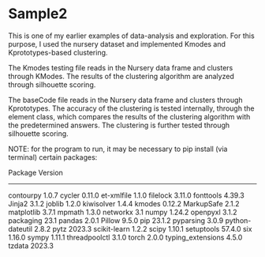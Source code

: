 # Sample2

This is one of my earlier examples of data-analysis and exploration. For this purpose, I used the nursery dataset and implemented Kmodes and Kprototypes-based clustering.

The Kmodes testing file reads in the Nursery data frame and clusters through KModes. The results of the clustering algorithm are analyzed through silhouette scoring.

The baseCode file reads in the Nursery data frame and clusters through Kprototypes. The accuracy of the clustering is tested internally, through the element class, which compares the results of the clustering algorithm with the predetermined answers. The clustering is further tested through silhouette scoring. 

NOTE: for the program to run, it may be necessary to pip install (via terminal) certain packages:

Package           Version
----------------- -------
contourpy         1.0.7
cycler            0.11.0
et-xmlfile        1.1.0
filelock          3.11.0
fonttools         4.39.3
Jinja2            3.1.2
joblib            1.2.0
kiwisolver        1.4.4
kmodes            0.12.2
MarkupSafe        2.1.2
matplotlib        3.7.1
mpmath            1.3.0
networkx          3.1
numpy             1.24.2
openpyxl          3.1.2
packaging         23.1
pandas            2.0.1
Pillow            9.5.0
pip               23.1.2
pyparsing         3.0.9
python-dateutil   2.8.2
pytz              2023.3
scikit-learn      1.2.2
scipy             1.10.1
setuptools        57.4.0
six               1.16.0
sympy             1.11.1
threadpoolctl     3.1.0
torch             2.0.0
typing_extensions 4.5.0
tzdata            2023.3
